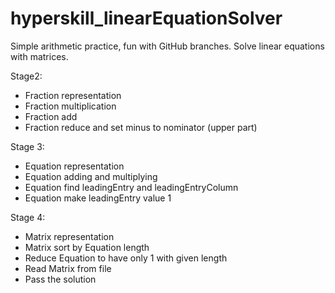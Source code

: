 # hyperskill_linearEquationSolver

Simple arithmetic practice, fun with GitHub branches.
Solve linear equations with matrices.

Stage2:
* Fraction representation
* Fraction multiplication
* Fraction add
* Fraction reduce and set minus to nominator (upper part)

Stage 3:
* Equation representation
* Equation adding and multiplying
* Equation find leadingEntry and leadingEntryColumn
* Equation make leadingEntry value 1

Stage 4:
* Matrix representation
* Matrix sort by Equation length
* Reduce Equation to have only 1 with given length
* Read Matrix from file
* Pass the solution

